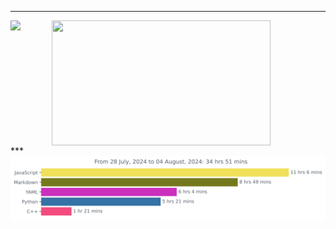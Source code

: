 ***
<center>
    <div style="display: flex; align-items: center; gap: 50px; margin: 0 auto;">
        <img height=200 align="center" src="https://github-readme-stats.vercel.app/api?username=JW5123&show_icons=true&theme=nightowl">
        <img height=200 align="center" src="https://github-readme-stats.vercel.app/api/top-langs/?username=JW5123&theme=nightowl&layout=compact&langs_count=8" width="350px">
    </div>
</center>
***

<img src="https://github.com/JW5123/JW5123/blob/main/images/stat.svg" alt="JW5123 WakaTime Activity">
